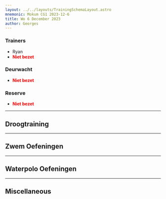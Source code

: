 ```yaml
---
layout: ../../layouts/TrainingSchemaLayout.astro
mnemonic: Mokum CG1 2023-12-6
title: Wo 6 December 2023
author: Georges
---
```

### Trainers
- Ryan
- <span style="color:red">**Niet bezet**</span>
### Deurwacht
- <span style="color:red">**Niet bezet**</span>
### Reserve
- <span style="color:red">**Niet bezet**</span>
------

## Droogtraining

------

## Zwem Oefeningen

------

## Waterpolo Oefeningen

------

## Miscellaneous
